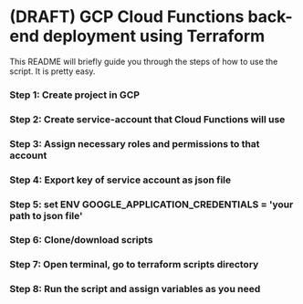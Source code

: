 # (DRAFT) GCP Cloud Functions back-end deployment using Terraform

This README will briefly guide you through the steps of how to use the script. It is pretty easy. 

### Step 1: Create project in GCP

### Step 2: Create service-account that Cloud Functions will use

### Step 3: Assign necessary roles and permissions to that account

### Step 4: Export key of service account as json file

### Step 5: set ENV GOOGLE_APPLICATION_CREDENTIALS = 'your path to json file'

### Step 6: Clone/download scripts

### Step 7: Open terminal, go to terraform scripts directory

### Step 8: Run the script and assign variables as you need
